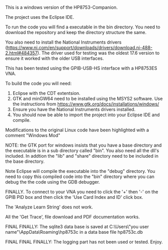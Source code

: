 This is a windows version of the HP8753-Companion.

The project uses the Eclipse IDE.

To run the code you will find a executable in the bin directory. You need to download the repository and keep the directory structure the same.

You also need to install the National Instruments drivers (https://www.ni.com/en/support/downloads/drivers/download.ni-488-2.html#484357). The driver used for testing was the oldest 17.6 version to ensure it worked with the older USB interfaces.

This has been tested using the GPIB-USB-HS interface with a HP8753ES VNA.


To build the code you will need:
1) Eclipse with the CDT extentsion.
2) GTK and minGW64 need to be installed using the MSYS2 software. Use the instructions from https://www.gtk.org/docs/installations/windows/
3) Ensure you have the National Instruments drivers installed.
4) You should now be able to import the project into your Eclipse IDE and compile.

Modifications to the original Linux code have been highlighted with a comment "Windows Mod"


NOTE: the GTK port for windows insists that you have a base directory and the executable is in a sub directory called "bin". You also need all the dll's included. In addtion the "lib" and "share" directory need to be included in the base directory.

Note Eclipse will compile the executable into the "debug" directory. You need to copy this compiled code into the "bin" directory where you can debug the the code using the GDB debugger.

FINALLY. To connect to your VNA you need to click the '+' then '-' on the GPIB PID box and then click the 'Use Card Index and ID' click box.

The 'Analyze Learn String' does not work.

All the 'Get Trace', file download and PDF documentation works.

FINAL FINALLY: The sqlite3 data base is saved at C:\\Users\\"you user name"\\AppData\\Roaming\\hp8753c in a data base file hp8753c.db

FINAL FINAL FINALLY: The logging part has not been used or tested. Enjoy.





